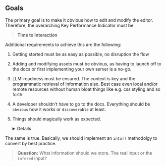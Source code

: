 ## Goals
The primary goal is to make it obvious how to edit and modify the editor.
Therefore, the overarching Key Performance Indicator must be

> **Time to Interaction**



Additional requirements to achieve this are the following:
1. Getting started must be as easy as possible, no disruption the flow
2. Adding and modifying assets must be obvious, as having to launch off to the docs or first implementing your own server is a no-go.
3. LLM-readiness must be ensured. The context is key and the programmatic retrieval of information also. Best case even local and/or remote resources without human bloat things like e.g. css styling and so forth
4. A developer shouldn't have to go to the docs. Everything should be `obvious` how it works or `discoverable` at least.
5. Things should magically work as expected.
   <details>

   For colors we shall allow multiple entires
   1. arrays: [r,g,b], [r,g,b,a]
   2. objects: {r,g,b,a} or {c,m,y, k}
   3. strings:
      1. "#RRGGBB" and "#RRGGBBAA"
      2. "RGBA()", "CMYK()" // these are command calls?
   4. Predefined Named colors
      1. "green" 
      2. "telecom_magenta" 



  The same is true. Basically, we should implement an `into()` methodolgy to convert by best practice.
  > **Question:** What information should we store. The real input or the `infered` input? 
   </details>